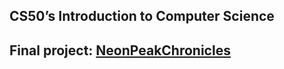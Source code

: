 ## CS50’s Introduction to Computer Science
## Final project: [NeonPeakChronicles](https://github.com/demurre/NeonPeakChronicles)
